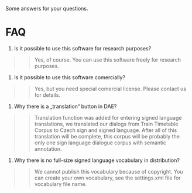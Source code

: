 Some answers for your questions.

# FAQ #

  1. Is it possible to use this software for research purposes?
> > Yes, of course. You can use this software freely for research purposes.
  1. Is it possible to use this software comercially?
> > Yes, but you need special comercial license. Please contact us for details.
  1. Why there is a „translation“ button in DAE?
> > Translation function was added for entering signed language translations, we  translated our dialogs from Train Timetable Corpus to Czech sign and signed language. After all of this translation will be complete, this corpus will be probably the only one sign language dialogue corpus with semantic annotation.
  1. Why there is no full-size signed language vocabulary in distribution?
> > We cannot publish this vocabulary because of copyright. You can create your own vocabulary, see the settings.xml file for vocabulary file name.